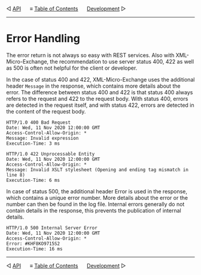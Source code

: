 &#9665; [API](openapi.md)
&nbsp;&nbsp;&nbsp;&nbsp; &#8801; [Table of Contents](README.md)
&nbsp;&nbsp;&nbsp;&nbsp; [Development](development.md) &#9655;
- - -

# Error Handling

The error return is not always so easy with REST services. Also with
XML-Micro-Exchange, the recommendation to use server status 400, 422 as well as
500 is often not helpful for the client or developer.

In the case of status 400 and 422, XML-Micro-Exchange uses the additional header
`Message` in the response, which contains more details about the error. The
difference between status 400 and 422 is that status 400 always refers to the
request and 422 to the request body. With status 400, errors are detected in the
request itself, and with status 422, errors are detected in the content of the
request body.

```
HTTP/1.0 400 Bad Request
Date: Wed, 11 Nov 2020 12:00:00 GMT
Access-Control-Allow-Origin: *
Message: Invalid expression
Execution-Time: 3 ms
```
```
HTTP/1.0 422 Unprocessable Entity
Date: Wed, 11 Nov 2020 12:00:00 GMT
Access-Control-Allow-Origin: *
Message: Invalid XSLT stylesheet (Opening and ending tag mismatch in line 8)
Execution-Time: 6 ms
```

In case of status 500, the additional header Error is used in the response,
which contains a unique error number. More details about the error or the number
can then be found in the log file. Internal errors generally do not contain
details in the response, this prevents the publication of internal details.

```
HTTP/1.0 500 Internal Server Error
Date: Wed, 11 Nov 2020 12:00:00 GMT
Access-Control-Allow-Origin: *
Error: #KHF8KO9715S2
Execution-Time: 16 ms
```



- - -
&#9665; [API](openapi.md)
&nbsp;&nbsp;&nbsp;&nbsp; &#8801; [Table of Contents](README.md)
&nbsp;&nbsp;&nbsp;&nbsp; [Development](development.md) &#9655;
